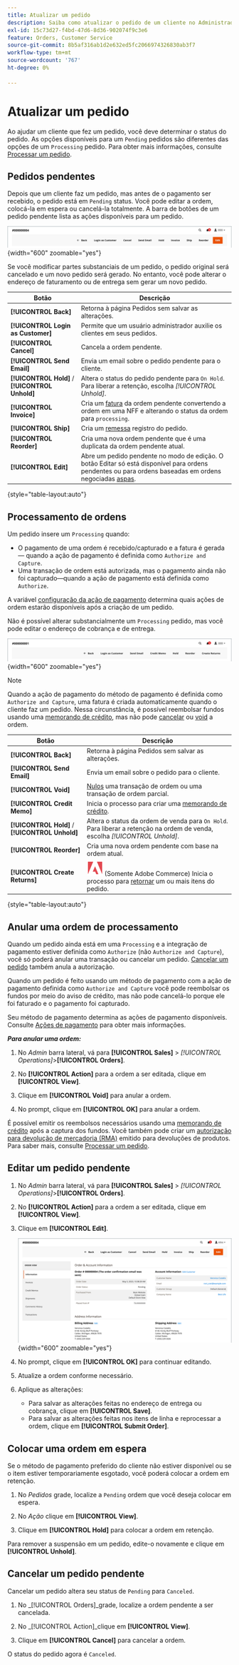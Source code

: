 ```yaml
---
title: Atualizar um pedido
description: Saiba como atualizar o pedido de um cliente no Administrador.
exl-id: 15c73d27-f4bd-47d6-8d36-902074f9c3e6
feature: Orders, Customer Service
source-git-commit: 8b5af316ab1d2e632ed5fc2066974326830ab3f7
workflow-type: tm+mt
source-wordcount: '767'
ht-degree: 0%

---
```


# Atualizar um pedido

Ao ajudar um cliente que fez um pedido, você deve determinar o status do pedido. As opções disponíveis para um `Pending` pedidos são diferentes das opções de um `Processing` pedido. Para obter mais informações, consulte [Processar um pedido](order-processing.md).

## Pedidos pendentes

Depois que um cliente faz um pedido, mas antes de o pagamento ser recebido, o pedido está em `Pending` status. Você pode editar a ordem, colocá-la em espera ou cancelá-la totalmente. A barra de botões de um pedido pendente lista as ações disponíveis para um pedido.

![Opções de pedido pendente](./assets/order-button-bar-pending.png){width="600" zoomable="yes"}

Se você modificar partes substanciais de um pedido, o pedido original será cancelado e um novo pedido será gerado. No entanto, você pode alterar o endereço de faturamento ou de entrega sem gerar um novo pedido.

| Botão | Descrição |
|--- |--- |
| **[!UICONTROL Back]** | Retorna à página Pedidos sem salvar as alterações. |
| **[!UICONTROL Login as Customer]** | Permite que um usuário administrador auxilie os clientes em seus pedidos. |
| **[!UICONTROL Cancel]** | Cancela a ordem pendente. |
| **[!UICONTROL Send Email]** | Envia um email sobre o pedido pendente para o cliente. |
| **[!UICONTROL Hold]** / **[!UICONTROL Unhold]** | Altera o status do pedido pendente para `On Hold`. Para liberar a retenção, escolha _[!UICONTROL Unhold]_. |
| **[!UICONTROL Invoice]** | Cria um [fatura](invoices.md#create-an-invoice) da ordem pendente convertendo a ordem em uma NFF e alterando o status da ordem para `processing`. |
| **[!UICONTROL Ship]** | Cria um [remessa](shipments.md#create-a-shipment) registro do pedido. |
| **[!UICONTROL Reorder]** | Cria uma nova ordem pendente que é uma duplicata da ordem pendente atual. |
| **[!UICONTROL Edit]** | Abre um pedido pendente no modo de edição. O botão Editar só está disponível para ordens pendentes ou para ordens baseadas em ordens negociadas [aspas](../b2b/quotes.md). |

{style="table-layout:auto"}

## Processamento de ordens

Um pedido insere um `Processing` quando:

* O pagamento de uma ordem é recebido/capturado e a fatura é gerada — quando a ação de pagamento é definida como `Authorize and Capture`.
* Uma transação de ordem está autorizada, mas o pagamento ainda não foi capturado—quando a ação de pagamento está definida como `Authorize`.

A variável [configuração da ação de pagamento](../configuration-reference/sales/payment-methods.md#payment-actions) determina quais ações de ordem estarão disponíveis após a criação de um pedido.

Não é possível alterar substancialmente um `Processing` pedido, mas você pode editar o endereço de cobrança e de entrega.

![Opções de Ordem de Processamento](./assets/order-button-bar-processing.png){width="600" zoomable="yes"}

>[!NOTE]
>
>Quando a ação de pagamento do método de pagamento é definida como `Authorize and Capture`, uma fatura é criada automaticamente quando o cliente faz um pedido. Nessa circunstância, é possível reembolsar fundos usando uma [memorando de crédito](credit-memo-create.md), mas não pode [cancelar](#cancel-a-pending-order) ou [void](#void-a-processing-order) a ordem.

| Botão | Descrição |
|--- |--- |
| **[!UICONTROL Back]** | Retorna à página Pedidos sem salvar as alterações. |
| **[!UICONTROL Send Email]** | Envia um email sobre o pedido para o cliente. |
| **[!UICONTROL Void]** | [Nulos](#void-a-processing-order) uma transação de ordem ou uma transação de ordem parcial. |
| **[!UICONTROL Credit Memo]** | Inicia o processo para criar uma [memorando de crédito](credit-memo-create.md). |
| **[!UICONTROL Hold]** / **[!UICONTROL Unhold]** | Altera o status da ordem de venda para `On Hold`. Para liberar a retenção na ordem de venda, escolha _[!UICONTROL Unhold]_. |
| **[!UICONTROL Reorder]** | Cria uma nova ordem pendente com base na ordem atual. |
| **[!UICONTROL Create Returns]** | ![Adobe Commerce](../assets/adobe-logo.svg) (Somente Adobe Commerce) Inicia o processo para [retornar](returns.md) um ou mais itens do pedido. |

{style="table-layout:auto"}

## Anular uma ordem de processamento

Quando um pedido ainda está em uma `Processing` e a integração de pagamento estiver definida como `Authorize` (não `Authorize and Capture`), você só poderá anular uma transação ou cancelar um pedido. [Cancelar um pedido](#cancel-a-pending-order) também anula a autorização.

Quando um pedido é feito usando um método de pagamento com a ação de pagamento definida como `Authorize and Capture` você pode reembolsar os fundos por meio do aviso de crédito, mas não pode cancelá-lo porque ele foi faturado e o pagamento foi capturado.

Seu método de pagamento determina as ações de pagamento disponíveis. Consulte [Ações de pagamento](../configuration-reference/sales/payment-methods.md#payment-actions) para obter mais informações.

**_Para anular uma ordem:_**

1. No _Admin_ barra lateral, vá para **[!UICONTROL Sales]** > _[!UICONTROL Operations]_>**[!UICONTROL Orders]**.

1. No **[!UICONTROL Action]** para a ordem a ser editada, clique em **[!UICONTROL View]**.

1. Clique em **[!UICONTROL Void]** para anular a ordem.

1. No prompt, clique em **[!UICONTROL OK]** para anular a ordem.

É possível emitir os reembolsos necessários usando uma [memorando de crédito](credit-memo-create.md) após a captura dos fundos. Você também pode criar um [autorização para devolução de mercadoria (RMA)](returns.md) emitido para devoluções de produtos. Para saber mais, consulte [Processar um pedido](order-processing.md).

## Editar um pedido pendente

1. No _Admin_ barra lateral, vá para **[!UICONTROL Sales]** > _[!UICONTROL Operations]_>**[!UICONTROL Orders]**.

1. No **[!UICONTROL Action]** para a ordem a ser editada, clique em **[!UICONTROL View]**.

1. Clique em **[!UICONTROL Edit]**.

   ![Editar pedido](./assets/order-edit.png){width="600" zoomable="yes"}

1. No prompt, clique em **[!UICONTROL OK]** para continuar editando.

1. Atualize a ordem conforme necessário.

1. Aplique as alterações:
   * Para salvar as alterações feitas no endereço de entrega ou cobrança, clique em **[!UICONTROL Save]**.
   * Para salvar as alterações feitas nos itens de linha e reprocessar a ordem, clique em **[!UICONTROL Submit Order]**.

## Colocar uma ordem em espera

Se o método de pagamento preferido do cliente não estiver disponível ou se o item estiver temporariamente esgotado, você poderá colocar a ordem em retenção.

1. No _Pedidos_ grade, localize a `Pending` ordem que você deseja colocar em espera.

1. No _Ação_ clique em **[!UICONTROL View]**.

1. Clique em **[!UICONTROL Hold]** para colocar a ordem em retenção.

Para remover a suspensão em um pedido, edite-o novamente e clique em **[!UICONTROL Unhold]**.

## Cancelar um pedido pendente

Cancelar um pedido altera seu status de `Pending` para `Canceled`.

1. No _[!UICONTROL Orders]_grade, localize a ordem pendente a ser cancelada.

1. No _[!UICONTROL Action]_clique em **[!UICONTROL View]**.

1. Clique em **[!UICONTROL Cancel]** para cancelar a ordem.

O status do pedido agora é `Canceled`.

